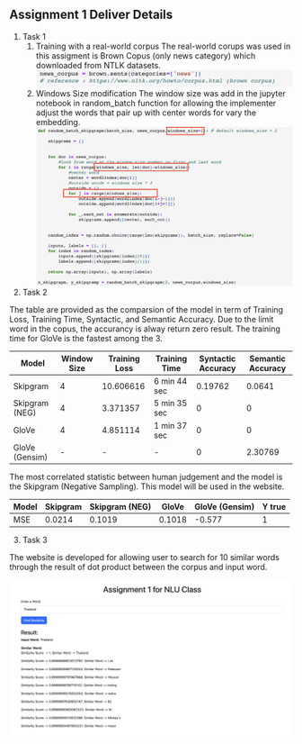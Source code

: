 ## Assignment 1 Deliver Details


1. Task 1
    1. Training with a real-world corpus 
        The real-world corups was used in this assigment is Brown Copus (only news category) which downloaded from NTLK datasets.
        ![real_corpus](https://github.com/MrWhiteC/Natural_Language_Understanding_AIT/blob/main/Assignment1/images/a1_brown_corpus.png)
    2. Windows Size modification
        The window size was add in the jupyter notebook in random_batch function for allowing the implementer adjust the words that pair up with center words for vary the embedding.
        ![window_size](https://github.com/MrWhiteC/Natural_Language_Understanding_AIT/blob/main/Assignment1/images/a1_window_size.png)
2. Task 2 

The table are provided as the comparsion of the model in term of Training Loss, Training Time, Syntactic, and Semantic Accuracy. Due to the limit word in the copus, the accurancy is alway return zero result. The training time for GloVe is the fastest among the 3.

Model | Window Size | Training Loss | Training Time | Syntactic Accuracy | Semantic Accuracy
--- | --- | --- | --- |--- |--- 
Skipgram | 4 | 10.606616 | 6 min 44 sec | 0.19762 | 0.0641 |
Skipgram (NEG) | 4 | 3.371357 | 5 min 35 sec | 0 | 0 |
GloVe          | 4 | 4.851114 | 1 min 37 sec | 0 | 0 |
GloVe (Gensim) | - | -  | -  | 0 | 2.30769 |

The most correlated statistic between human judgement and the model is the Skipgram (Negative Sampling). This model will be used in the website.

Model |   Skipgram |   Skipgram (NEG) |   GloVe |   GloVe (Gensim) |   Y true |
--- | --- | --- | --- |--- |--- 
MSE |  0.0214 |     0.1019 |           0.1018 |           -0.577 |        1 |

3. Task 3

The website is developed for allowing user to search for 10 similar words through the result of dot product between the corpus and input word. 

![website](https://github.com/MrWhiteC/Natural_Language_Understanding_AIT/blob/main/Assignment1/images/a1_website.png)